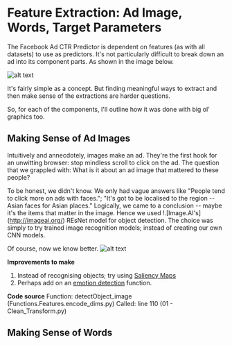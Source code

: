# Feature Extraction: Ad Image, Words, Target Parameters

The Facebook Ad CTR Predictor is dependent on features (as with all datasets) to use as predictors. It's not particularly difficult to break down an ad into its component parts. As shown in the image below. 

![alt text](https://github.com/skybe077/Facebook_Ad_CTR_predictor/blob/master/images/features.JPG "Features to Extract and Make Sense of")

It's fairly simple as a concept. But finding meaningful ways to extract and then make sense of the extractions are harder questions. 

So, for each of the components, I'll outline how it was done with big ol' graphics too. 


## Making Sense of Ad Images

Intuitively and annecdotely, images make an ad. They're the first hook for an unwitting browser: stop mindless scroll to click on the ad. The question that we grappled with: What is it about an ad image that mattered to these people? 

To be honest, we didn't know. We only had vague answers like "People tend to click more on ads with faces."; "It's got to be localised to the region -- Asian faces for Asian places." Logically, we came to a conclusion -- maybe it's the items that matter in the image. Hence we used !.[Image.AI's] (http://imageai.org/) REsNet model for object detection. The choice was simply to try trained image recognition models; instead of creating our own CNN models. 

Of course, now we know better.
![alt text](https://github.com/skybe077/Facebook_Ad_CTR_predictor/blob/master/images/Images.JPG "Image.AI Image Extraction")

**Improvements to make**
1. Instead of recognising objects; try using [Saliency Maps](https://github.com/skybe077/Facebook_Ad_CTR_predictor/blob/master/images/saliency%20maps.jpg)
2. Perhaps add on an [emotion detection](https://azure.microsoft.com/en-us/blog/face-and-emotion-detection/) function. 

**Code source**
Function: detectObject_image (Functions.Features.encode_dims.py)
Called: line 110 (01 - Clean_Transform.py)

## Making Sense of Words 

